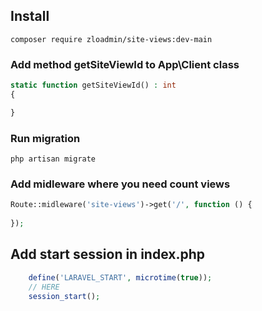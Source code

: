 ## Install 
`composer require zloadmin/site-views:dev-main`
### Add method getSiteViewId to App\Client class
```php
static function getSiteViewId() : int
{

}
```
### Run migration
`php artisan migrate`
### Add midleware where you need count views
```php
Route::midleware('site-views')->get('/', function () {
    
});
```
## Add start session in index.php
```php
    define('LARAVEL_START', microtime(true));
    // HERE
    session_start();
``` 
